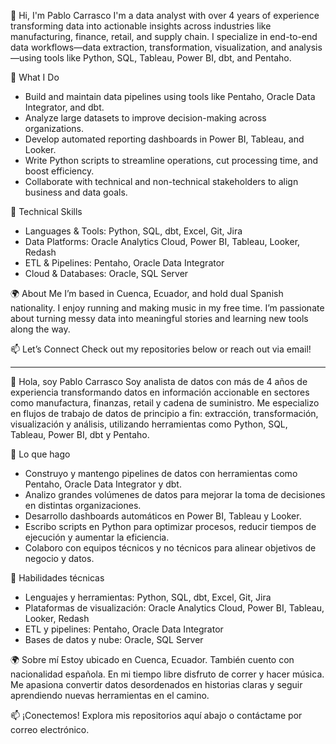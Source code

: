 👋 Hi, I'm Pablo Carrasco
I'm a data analyst with over 4 years of experience transforming data into actionable insights across industries like manufacturing, finance, retail, and supply chain. I specialize in end-to-end data workflows—data extraction, transformation, visualization, and analysis—using tools like Python, SQL, Tableau, Power BI, dbt, and Pentaho.

🔧 What I Do
- Build and maintain data pipelines using tools like Pentaho, Oracle Data Integrator, and dbt.
- Analyze large datasets to improve decision-making across organizations.
- Develop automated reporting dashboards in Power BI, Tableau, and Looker.
- Write Python scripts to streamline operations, cut processing time, and boost efficiency.
- Collaborate with technical and non-technical stakeholders to align business and data goals.

🧠 Technical Skills
- Languages & Tools: Python, SQL, dbt, Excel, Git, Jira
- Data Platforms: Oracle Analytics Cloud, Power BI, Tableau, Looker, Redash
- ETL & Pipelines: Pentaho, Oracle Data Integrator
- Cloud & Databases: Oracle, SQL Server

🌍 About Me
I’m based in Cuenca, Ecuador, and hold dual Spanish nationality. I enjoy running and making music in my free time. I’m passionate about turning messy data into meaningful stories and learning new tools along the way.

📫 Let’s Connect
Check out my repositories below or reach out via email!


-------------------------------------------------------------------------------------------------------------------------

👋 Hola, soy Pablo Carrasco
Soy analista de datos con más de 4 años de experiencia transformando datos en información accionable en sectores como manufactura, finanzas, retail y cadena de suministro. Me especializo en flujos de trabajo de datos de principio a fin: extracción, transformación, visualización y análisis, utilizando herramientas como Python, SQL, Tableau, Power BI, dbt y Pentaho.

🔧 Lo que hago
- Construyo y mantengo pipelines de datos con herramientas como Pentaho, Oracle Data Integrator y dbt.
- Analizo grandes volúmenes de datos para mejorar la toma de decisiones en distintas organizaciones.
- Desarrollo dashboards automáticos en Power BI, Tableau y Looker.
- Escribo scripts en Python para optimizar procesos, reducir tiempos de ejecución y aumentar la eficiencia.
- Colaboro con equipos técnicos y no técnicos para alinear objetivos de negocio y datos.

🧠 Habilidades técnicas
- Lenguajes y herramientas: Python, SQL, dbt, Excel, Git, Jira
- Plataformas de visualización: Oracle Analytics Cloud, Power BI, Tableau, Looker, Redash
- ETL y pipelines: Pentaho, Oracle Data Integrator
- Bases de datos y nube: Oracle, SQL Server

🌍 Sobre mí
Estoy ubicado en Cuenca, Ecuador. También cuento con nacionalidad española. En mi tiempo libre disfruto de correr y hacer música. Me apasiona convertir datos desordenados en historias claras y seguir aprendiendo nuevas herramientas en el camino.

📫 ¡Conectemos!
Explora mis repositorios aquí abajo o contáctame por correo electrónico.
